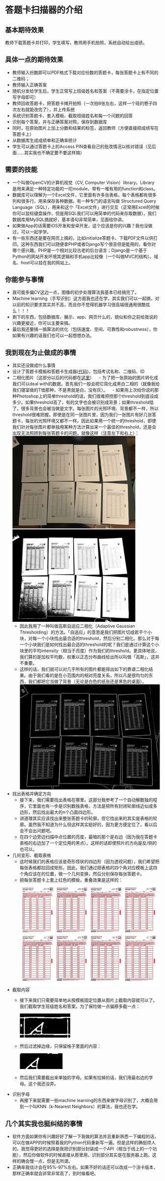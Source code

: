 # 答题卡扫描器的介绍

## 基本期待效果
教师下载答题卡并打印，学生填写，教师用手机拍照，系统自动给出成绩。

## 具体一点的期待效果
* 教师输入份数即可以PDF格式下载对应份数的答题卡，每张答题卡上有不同的二维码；
* 教师输入正确答案
* 随机分发给学生后，学生正常写上班级姓名和答案（不需要涂卡，在指定位置写字母即可）
* 教师回收答题卡，把答题卡摊开拍照（一次拍8张左右，这样一个班的卷子四次左右就能改完了），并上传系统
* 系统识别答题卡、套入模板、截取班级姓名和每一个问题的回答
* 识别每个答案，并与正确答案对照，保存到数据库
* 同时，在原始图片上加上分数和结果的标签，返回教师（方便直接把成绩写在答题卡上）
* 从数据库生成成绩单和正确率统计
* 学生可以通过答题卡上的Access PIN查看自己的批改情况以核对错误（见后面……其实我也不确定要不要这样搞）

## 需要的技能
* 一个叫做OpenCV的计算机视觉（CV, Computer Vision）library。Library 是用来满足一种特定功能的一坨module，带有一堆有用的function和class。
* 数据库可以理解为一个Excel文件，它里面有许多张表格，每个表格都有很多列和很多行，用来保存各种数据。有一种专门的语言叫做 Structured Query Language（SQL），用来和这个「Excel文件」进行交互（正常用Excel的时候你可以鼠标键盘操作，但是用SQL我们可以用简单的代码来存取数据）。我们数据库用MySQL搞就好，基本语句非常简单，见面给你讲。
* 如果做App的话需要iOS开发和安卓开发，这个应该是你的兴趣？我也没做过，可以一起学学。
* 有一些东西还是要在网页上搞的，比如initialize答题卡、下载PDF文件以供打印。这种东西我们可以随便拿PHP或者Django写个很丑但是能用的，看你对哪个感兴趣。PHP是一个相对比较古老的后台语言；Django是一个基于Python的网站开发环境其逻辑和手机app比较像（一个叫做MVC的结构）。域名、host可以挂在我的网站上。 

## 你能参与事情
* 我可能多偏CV这边一点，图像的初步处理算法我基本已经搞完了。
* Machine learning（手写识别）这方面我也还在学，其实我们可以一起搞，对以前的知识要求其实并不高，而且你不觉得机器学习很高端很通用很酷炫么！！！
* 剩下的东西，包括数据库、展示、app、网页什么的，貌似和你之前给我说的兴趣更接近，你可以主要来搞。
* 最后我还要搞一搞算法的优化（包括速度、空间、可靠性和robustness），你如果有兴趣的话我们也可以一起想想办法。

## 我到现在为止做成的事情
* 其实还没做成什么事情
* 设计了答题卡模板和答题卡生成器([代码](https://github.com/sibowsb/test_maker/blob/master/mcas_maker.py))，包括考试名称、二维码、ID
* 二相化图片（这部分以后的代码都在[这里](https://github.com/sibowsb/test_maker/blob/master/scanner.py)）
    - 为了把一张原始的图片转化成我们可以deal with的数据，首先我们一般会把它简化成黑白二相的（就像我给我们寝室做的T恤那种，不是黑就是白，没有灰）。
    - 如果用上次给你说的那种Photoshop上的简单threshold的话，我们很难把控那个threshold到底设成多少。如果threshold高了，有的文字也会被识别成背景；如果threshold低了，很多背景也会被当做是文字。每张图片的光照环境、背景都不一样，所以threshold很难把握。即使是在同一张图片里，因为我们一张图片有好几张答题卡，每张的光照环境又都不一样。因此如果用一个统一的threshold，即使我们针对每张图片都单独用某种方法计算出来一个最佳的threshold，还是会出现无法照顾到每张答题卡的问题，就像这样（注意左下和右上）：
    <img src="source.jpg" width="400">
    <img src="source-b.jpg" width="400">
    - 因此我用了一种叫做高斯自适应二相化（Adaptive Gaussian Thresholding）的方法。「自适应」的意思是我们把图片切成若干个小块，对每一个小块找出最合适的threshold，然后分别二相化。那么对于每一个小块我们是如何找出最合适的threshold的呢？我们是通过计算这个小块里的平均intensity（相当于亮度）作为我们的threshold。更具体地说，我们算的是加权平均数，权重以正态分布曲线给出所以叫做「高斯」，这并不重要。
    - 这样的话，我们就可以对几乎所有的图片都能得出如下的靠谱二相化结果。由于我们看的是在小范围内的相对亮度关系，所以凡是很均匀的东西，我们都把它当做了背景（无论是白色的纸张还是黑色的桌面）。
    ![](source-ab.jpg)
* 找出表格并确定方向
    - 接下来，我们需要找出表格在哪里。这部分我参考了一个自动解数独的程序，它里面也有一步是识别数独表格，方法是把所有封闭轮廓线近似成多边形，然后找出最大的n个凸面四边形。
    - 讲道理其实应该找出来整张答题卡的轮廓，但它找出来的其实是表格的轮廓。虽然我不知道为什么但这样其实挺好的，因为更方便定位了。看以后会不会出问题吧。
    - 在四个边旁边扫描中点位置的亮度，最暗的那个是右边（因为我在答题卡表格的右边加了一个定位用的黑点）。这样的话即使照片的方向是反/侧的也可以。
* 几何变形、截取表格
    - 这时候我们的表格应该是奇形怪状的四边形（因为透视问题），我们希望把每张表格都拉回成矩形。因此，我们通过把表格的四个角对应模板上这四个角应该在的位置，做一个几何变换，然后分别保存每张答题卡。
    - 把每张答题卡上套上红色的模板，重叠效果是这样的：
        ![](temp_matching.jpg)
* 截取内容
    - 接下来我们只需要简单地从按模板固定位置从图片上截取内容就可以了。我们截取学生班级姓名和答案，为了保险做一点偏移多截一点：
    
        ![](ans-img-0.jpg)
    
    - 然后过滤掉边缘，只保留格子里面的内容：
    
        ![](ans-img-trim-0.jpg)
    
    - 然后我们需要截出来单独的字母。如果有拉掉的话，我们用最右边的字母。这个我还没弄。
* 识别字母
    - 再接下来就需要一些machine learning的东西来做字母识别了，大概会用到一个叫KNN（k-Nearest Neighbors）的算法，我也还在学。

## 几个其实我也挺纠结的事情
* 软件方面如果你有兴趣好好了解一下我做的算法并且重新熟悉一下编程的话，可以在做APP的时候照着我的Python代码重新写一遍。但是这样的确挺烦人的。我觉得更好的选择是我把识别部分封装成一个API（相当于线上的一个功能），然后你做软件的时候直接从那里用，识别部分其实是在服务器上跑。这样的确会慢一点，但是无所谓。
* 正确率我估计会在95%-97%左右。如果不好的话还可以改成一个涂卡版本，那样正确率就会非常非常高了，到时候看吧。
